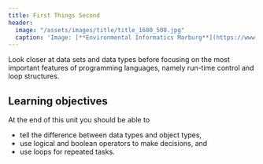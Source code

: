 ```yaml
---
title: First Things Second
header:
  image: "/assets/images/title/title_1600_500.jpg"
  caption: 'Image: [**Environmental Informatics Marburg**](https://www.uni-marburg.de/en/fb19/disciplines/physisch/environmentalinformatics)'
---
```


Look closer at data sets and data types before focusing on the most important features of programming languages, namely run-time control and loop structures.

<!--more-->

## Learning objectives
At the end of this unit you should be able to
* tell the difference between data types and object types,
* use logical and boolean operators to make decisions, and
* use loops for repeated tasks.


